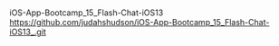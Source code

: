 # 
iOS-App-Bootcamp_15_Flash-Chat-iOS13
https://github.com/judahshudson/iOS-App-Bootcamp_15_Flash-Chat-iOS13_.git
